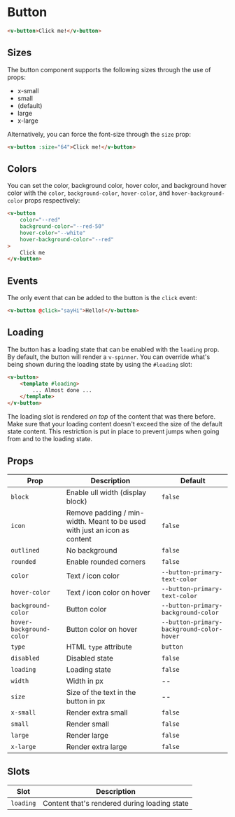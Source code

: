 # Button

```html
<v-button>Click me!</v-button>
```

## Sizes

The button component supports the following sizes through the use of props:

* x-small
* small
* (default)
* large
* x-large

Alternatively, you can force the font-size through the `size` prop:

```html
<v-button :size="64">Click me!</v-button>
```

## Colors

You can set the color, background color, hover color, and background hover color with the `color`, `background-color`, `hover-color`, and `hover-background-color` props respectively:

```html
<v-button
	color="--red"
	background-color="--red-50"
	hover-color="--white"
	hover-background-color="--red"
>
	Click me
</v-button>
```

## Events

The only event that can be added to the button is the `click` event:

```html
<v-button @click="sayHi">Hello!</v-button>
```

## Loading

The button has a loading state that can be enabled with the `loading` prop. By default, the button will render a `v-spinner`. You can override what's being shown during the loading state by using the `#loading` slot:

```html
<v-button>
	<template #loading>
		... Almost done ...
	</template>
</v-button>
```

The loading slot is rendered _on top_ of the content that was there before. Make sure that your loading content doesn't exceed the size of the default state content. This restriction is put in place to prevent jumps when going from and to the loading state.

## Props

| Prop                     | Description                                                               | Default                                   |
|--------------------------|---------------------------------------------------------------------------|-------------------------------------------|
| `block`                  | Enable ull width (display block)                                          | `false`                                   |
| `icon`                   | Remove padding / min-width. Meant to be used with just an icon as content | `false`                                   |
| `outlined`               | No background                                                             | `false`                                   |
| `rounded`                | Enable rounded corners                                                    | `false`                                   |
| `color`                  | Text / icon color                                                         | `--button-primary-text-color`             |
| `hover-color`            | Text / icon color on hover                                                | `--button-primary-text-color`             |
| `background-color`       | Button color                                                              | `--button-primary-background-color`       |
| `hover-background-color` | Button color on hover                                                     | `--button-primary-background-color-hover` |
| `type`                   | HTML `type` attribute                                                     | `button`                                  |
| `disabled`               | Disabled state                                                            | `false`                                   |
| `loading`                | Loading state                                                             | `false`                                   |
| `width`                  | Width in px                                                               | --                                        |
| `size`                   | Size of the text in the button in px                                      | --                                        |
| `x-small`                | Render extra small                                                        | `false`                                   |
| `small`                  | Render small                                                              | `false`                                   |
| `large`                  | Render large                                                              | `false`                                   |
| `x-large`                | Render extra large                                                        | `false`                                   |

## Slots

| Slot      | Description                                  |
|-----------|----------------------------------------------|
| `loading` | Content that's rendered during loading state |

